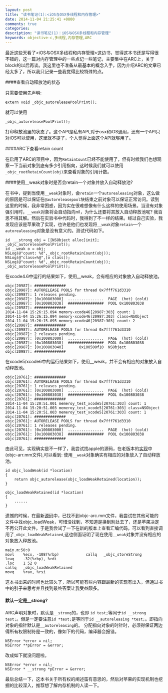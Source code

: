 ```yaml
---
layout: post
title: "读书笔记(1):<iOS与OSX多线程和内存管理>"
date: 2014-11-04 21:25:41 +0800
comments: true
categories: 
description: "读书笔记(1)：iOS与OSX多线程和内存管理" 
keywords: objective-c,多线程,内存管理,ARC
---
```

最近这些天看了<iOS与OSX多线程和内存管理>这边书，觉得这本书还是写得很不错的，这一篇对内存管理中的一些点记一些笔记，主要集中在ARC上，关于block的以后再谈。我这里也不准备从最基本的概念入手，因为介绍ARC的文章已经太多了，所以我只记录一些我觉得比较特殊的点。

####查看自动释放池的状态

只需要使用先声明:

	extern void _objc_autoreleasePoolPrint();

就可以使用

	_objc_autoreleasePoolPrint();
	
打印释放池里的状态了。这个API是私有API,对于osx和iOS通用，还有一个API只对iOS可以使用，这里就不提了，个人觉得上面这个API就够用了。
<!--more--> 

####ARC下查看retain count

在启用了ARC的项目中，因为`RetainCount`已经不能使用了，但有时候我们也想观察一下当前对象到底有多少引用指向，这时候我们就可以使用`_objc_rootRetainCount(obj)`来查看对象的引用计数。

####使用__weak对象时是否会retain一个对象并放入自动释放池?

在书中，提到当使用`__weak`对象时，会`retain`一个`autorealeasing`对象，这么做的原因是可以保证在`@autoreleasepool`块结束之前对象可以保证正常访问。读到这里的时候，我非常困惑，因为实在很难想像有什么这样的使用场景。当没有对象强引用时，`__weak`对象将会自动指向nil，为什么还要将其放入自动释放池呢? 我百思不得其解。然后在实验书中代码时，我得到了不一样的结果。经过自己实验，我发现应该是苹果改了实现，也许是他们也发现将`__weak`对象`retain`一个`autorealeasing`对象是没有意义的。测试代码如下。

	id  __strong obj = [[NSObject alloc]init];
	_objc_autoreleasePoolPrint();
	id __weak o = obj;
	NSLog(@"count: %d",_objc_rootRetainCount(obj));
	NSLog(@"class=%@",[o class]);
	NSLog(@"count: %d",_objc_rootRetainCount(obj));
	_objc_autoreleasePoolPrint();

在xcode4.6中运行的结果如下，使用__weak，会有相应的对象放入自动释放池。

	objc[20987]: ##############
	objc[20987]: AUTORELEASE POOLS for thread 0x7fff761d3310
	objc[20987]: 1 releases pending.
	objc[20987]: [0x100803000]  ................  PAGE  (hot) (cold)
	objc[20987]: [0x100803038]  ################  POOL 0x100803038
	objc[20987]: ##############
	2014-11-04 15:26:15.094 memory-xcode46[20987:303] count: 1
	2014-11-04 15:26:15.094 memory-xcode46[20987:303] class=NSObject
	2014-11-04 15:26:15.095 memory-xcode46[20987:303] count: 2
	objc[20987]: ##############
	objc[20987]: AUTORELEASE POOLS for thread 0x7fff761d3310
	objc[20987]: 2 releases pending.
	objc[20987]: [0x100803000]  ................  PAGE  (hot) (cold)
	objc[20987]: [0x100803038]  ################  POOL 0x100803038
	objc[20987]: [0x100803040]       0x100500f10  NSObject
	objc[20987]: ##############
	
在xcode5/xcode6中的运行结果如下，使用__weak，并不会有相应的对象放入自动释放池。

	objc[20761]: ##############
	objc[20761]: AUTORELEASE POOLS for thread 0x7fff761d3310
	objc[20761]: 1 releases pending.
	objc[20761]: [0x100803000]  ................  PAGE  (hot) (cold)
	objc[20761]: [0x100803038]  ################  POOL 0x100803038
	objc[20761]: ##############
	2014-11-04 15:20:51.001 memeroy_test_xcode5[20761:303] count: 1
	2014-11-04 15:20:51.003 memeroy_test_xcode5[20761:303] class=NSObject
	2014-11-04 15:20:51.003 memeroy_test_xcode5[20761:303] count: 1
	objc[20761]: ##############
	objc[20761]: AUTORELEASE POOLS for thread 0x7fff761d3310
	objc[20761]: 1 releases pending.
	objc[20761]: [0x100803000]  ................  PAGE  (hot) (cold)
	objc[20761]: [0x100803038]  ################  POOL 0x100803038
	objc[20761]: ##############

由此可见，实现确实是不一样了，我尝试找apple的源码，在老版本的[实现](http://www.opensource.apple.com/source/objc4/objc4-493.11/runtime/objc-arr.mm)中(objc-arr.mm文件),可以看到: 使用`__weak`对象确实有相应的对象放入了自动释放池。

	id objc_loadWeak(id *location)
	{
    	return objc_autorelease(objc_loadWeakRetained(location));
	}
	
	objc_loadWeakRetained(id *location)
	{
		......
	}

遗憾的时候，在最新[源码](http://www.opensource.apple.com/source/objc4/objc4-646/runtime)中，已找不到objc-arc.mm文件，我尝试在其他可能的文件中找objc_loadWeak，可惜没找到，不知道是换到别处去了，还是苹果决定不再公开此文件。于是我尝试了一下在新的版本上查看汇编代码，可以看到直接调用了`_objc_loadWeakRetained`,这也侧面证明了现在使用`__weak`对象并没有相应的对象放入释放池。

	main.m:50:0
	movl	%ecx, -108(%rbp)        	callq	_objc_storeStrong
	leaq	-32(%rbp), %rdi
	.loc	1 52 0                 
	callq	_objc_loadWeakRetained
	movq	%rax, %rsi

这本书出来的时间也比较久了，所以可能有些内容跟最新的实现有出入，但通过书中的引子来思考并且找到最终答案让我受益颇多。

#### 默认一定是__strong?

ARC声明对象时，默认是`__strong`的，也即 `id test;`等同于`id __strong test;`。但是一定要注意`id *test;`是等同于`id __autoreleasing *test;`。即指向对象的指针默认是`__autoreleasing`的。 分配指向对象的时针时，必须得保证两边得所有权限制符是一致的，像如下的代码，编译器会报错。

	NSError *error = nil; 
	NSError **pError = &error;
	
改成如下就没问题啦。
	
	NSError *error = nil;	NSError * __strong *pError = &error;

最后总结一下，这本书关于所有权的阐述蛮有意思的，然后对苹果的实现机制也挖掘的比较深入，推荐想了解内存机制的人读一下。